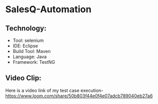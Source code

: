 # SalesQ-Automation

## Technology:
* Tool: selenium
* IDE: Eclipse
* Build Tool: Maven
* Language: Java
* Framework: TestNG

## Video Clip:
Here is a video link of my test case execution-https://www.loom.com/share/50b803f44e0f4e07adcb789040eb27a6
